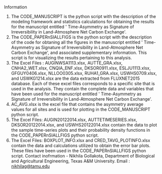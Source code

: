 Information
1. The CODE_MANUSCRIPT is the python script with the description of the modeling framework and statistics calculations for obtaining the results for the manuscript entitled ' Time-Asymmetry as Signature of Irreversibility in Land-Atmosphere Net Carbon Exchange'.
2. The CODE_PAPERnSIALLFIGS is the python script with the description of the code for obtaning all the figures in the manuscript entitled ' Time-Asymmetry as Signature of Irreversibility in Land-Atmosphere Net Carbon Exchange', and associated supplementary information. This script is for visualizing the results pertaining to this analysis.
3. The Excel Files : AUGINWSA1113.xlsx, AUTTE_GRA.xlsx, CNHA2_WET.xlsx, CNQIA_ENF.xlsx, DKSOR0911.xlsx, ESLJU1113.xlsx, GFGUY0406.xlsx, NLLOO0305.xlsx, RUHA1_GRA.xlsx, USWHS0709.xlsx, and USWKG1214.xlsx are the data extracted from FLUXNET2015 database. Each of these excel files corresponds to a specific site that is used in the analysis. They contain the complete data and variables that have been used for the manuscript entitled ' Time-Asymmetry as Signature of Irreversibility in Land-Atmosphere Net Carbon Exchange'.
4. AC_AVG.xlsx is the excel file that contains the asymmetry average values for all sites and is used for plotting in the CODE_MANUSCRIPT python script.
5. The Excel Files: AUGIN20122014.xlsx, AUTTETIMESERIES.xlsx, DKSOR20122014.xlsx, and USWHS20122014.xlsx contain the data to plot the sample time-series plots and their probability density functions in the CODE_PAPERnSIALLFIGS python script. 
6. The Excel Files: BOXPLOT_INFO.xlsx and CRED_TAVG_PLOTINFO.xlsx contain the data and calculations utilized to obtain the error bar plots. These files have been used in the CODE_PAPERnSIALLFIGS python script.
Contact inofrmation - Nikhila Gollakota, Department of Biological and Agricultural Engineering, Texas A&M University. Email : nikhilag@tamu.edu
